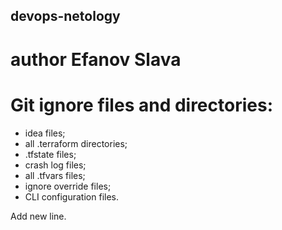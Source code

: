 ## devops-netology
# author Efanov Slava

# Git ignore files and directories:
 - idea files;
 - all .terraform directories;
 - .tfstate files;
 - crash log files;
 - all .tfvars files;
 - ignore override files;
 - CLI configuration files.

Add new line.